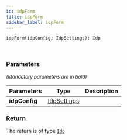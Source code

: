 ```yaml
---
id: idpForm
title: idpForm
sidebar_label: idpForm
---
```


```tsx
idpForm(idpConfig: IdpSettings): Idp
```
<br/>



### Parameters

<font size="2"><i>(Mandatory parameters are in bold)</i></font>

| Parameters | Type | Description |
| --------- | ---- | ----------- |
| **idpConfig** | [IdpSettings](/framework-api/interfaces/IdpSettings.md) |  |


### Return



The return is of type <code>[Idp](/framework-api/interfaces/Idp.md)</code>